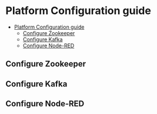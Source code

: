 # Platform Configuration guide

- [Platform Configuration guide](#platform-configuration-guide)
  - [Configure Zookeeper](#configure-zookeeper)
  - [Configure Kafka](#configure-kafka)
  - [Configure Node-RED](#configure-node-red)

## Configure Zookeeper

## Configure Kafka

## Configure Node-RED
